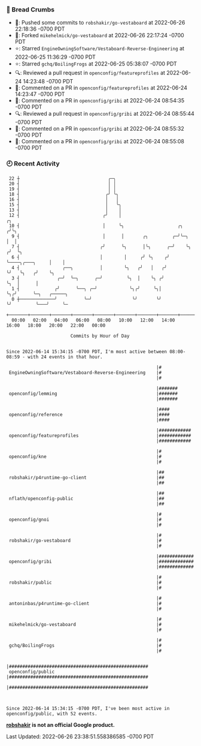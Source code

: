 ### 🍞 Bread Crumbs

 * 🚢: Pushed some commits to `robshakir/go-vestaboard` at 2022-06-26 22:18:36 -0700 PDT
 * 🍴: Forked `mikehelmick/go-vestaboard` at 2022-06-26 22:17:24 -0700 PDT
 * ⭐️: Starred `EngineOwningSoftware/Vestaboard-Reverse-Engineering` at 2022-06-25 11:36:29 -0700 PDT
 * ⭐️: Starred `gchq/BoilingFrogs` at 2022-06-25 05:38:07 -0700 PDT
 * 🔍: Reviewed a pull request in  `openconfig/featureprofiles` at 2022-06-24 14:23:48 -0700 PDT
 * 💬: Commented on a PR in  `openconfig/featureprofiles` at 2022-06-24 14:23:47 -0700 PDT
 * 💬: Commented on a PR in  `openconfig/gribi` at 2022-06-24 08:54:35 -0700 PDT
 * 🔍: Reviewed a pull request in  `openconfig/gribi` at 2022-06-24 08:55:44 -0700 PDT
 * 💬: Commented on a PR in  `openconfig/gribi` at 2022-06-24 08:55:32 -0700 PDT
 * 💬: Commented on a PR in  `openconfig/gribi` at 2022-06-24 08:55:08 -0700 PDT

### 🕘 Recent Activity
```
 22 ┼                                 ╭─╮
 20 ┤                                 │ │
 19 ┤                                 │ │
 18 ┤                                ╭╯ ╰╮
 16 ┤                                │   │
 15 ┤                                │   ╰╮
 13 ┤                                │    │
 12 ┤                               ╭╯    │                                           ╭╮
 10 ┤                               │     ╰╮                    ╭╮                   ╭╯╰╮
  9 ┤                               │      │       ╭╮         ╭─╯╰─╮                 │  │
  7 ┤                              ╭╯      ╰╮      │╰╮      ╭─╯    ╰╮               ╭╯  ╰╮
  6 ┤                              │        │     ╭╯ ╰╮    ╭╯       ╰────╮╭───╮     │    │
  4 ┤                ╭──╮          │        ╰╮   ╭╯   │   ╭╯             ╰╯   ╰╮   ╭╯    ╰╮
  3 ┤              ╭─╯  ╰─╮      ╭─╯         ╰╮  │    ╰╮ ╭╯                    ╰╮  │      │
  1 ┤             ╭╯      ╰──╮ ╭─╯            ╰╮╭╯     ╰╮│                      ╰╮╭╯      ╰─╮   ╭─────╮
  0 ┼─────────────╯          ╰─╯               ╰╯       ╰╯                       ╰╯         ╰───╯     ╰─
    +───────+───────+───────+───────+───────+───────+───────+───────+───────+───────+───────+───────+────
  00:00   02:00   04:00   06:00   08:00   10:00   12:00   14:00   16:00   18:00   20:00   22:00   00:00   

						Commits by Hour of Day


Since 2022-06-14 15:34:15 -0700 PDT, I'm most active between 08:00-08:59 - with 24 events in that hour.

```



```
                                                        |#
 EngineOwningSoftware/Vestaboard-Reverse-Engineering    |#
                                                        |#

                                                        |#######
 openconfig/lemming                                     |#######
                                                        |#######

                                                        |####
 openconfig/reference                                   |####
                                                        |####

                                                        |############
 openconfig/featureprofiles                             |############
                                                        |############

                                                        |#
 openconfig/kne                                         |#
                                                        |#

                                                        |##
 robshakir/p4runtime-go-client                          |##
                                                        |##

                                                        |##
 nflath/openconfig-public                               |##
                                                        |##

                                                        |#
 openconfig/gnoi                                        |#
                                                        |#

                                                        |#
 robshakir/go-vestaboard                                |#
                                                        |#

                                                        |#############
 openconfig/gribi                                       |#############
                                                        |#############

                                                        |#
 robshakir/public                                       |#
                                                        |#

                                                        |#
 antoninbas/p4runtime-go-client                         |#
                                                        |#

                                                        |#
 mikehelmick/go-vestaboard                              |#
                                                        |#

                                                        |#
 gchq/BoilingFrogs                                      |#
                                                        |#

                                                        |####################################################
 openconfig/public                                      |####################################################
                                                        |####################################################



Since 2022-06-14 15:34:15 -0700 PDT, I've been most active in openconfig/public, with 52 events.

```
**[robshakir](mailto:robjs@google.com) is not an official Google product.**  


Last Updated: 2022-06-26 23:38:51.558386585 -0700 PDT
